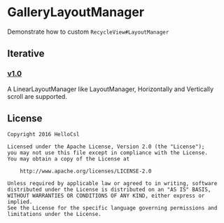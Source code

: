 # GalleryLayoutManager

Demonstrate how to custom `RecycleView#LayoutManager`

## Iterative

### [v1.0](https://github.com/BCsl/GalleryLayoutManager/releases/tag/v1.0)

A LinearLayoutManager like LayoutManager, Horizontally and Vertically scroll are supported.

## License

```
Copyright 2016 HelloCsl

Licensed under the Apache License, Version 2.0 (the "License");
you may not use this file except in compliance with the License.
You may obtain a copy of the License at

    http://www.apache.org/licenses/LICENSE-2.0

Unless required by applicable law or agreed to in writing, software
distributed under the License is distributed on an "AS IS" BASIS,
WITHOUT WARRANTIES OR CONDITIONS OF ANY KIND, either express or implied.
See the License for the specific language governing permissions and
limitations under the License.
```
